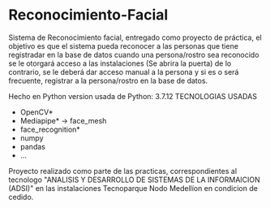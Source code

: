 # Reconocimiento-Facial

Sistema de Reconocimiento facial, entregado como proyecto de práctica, el objetivo
es que el sistema pueda reconocer a las personas que tiene registradar en la base de datos
cuando una persona/rostro sea reconocido se le otorgará acceso a las instalaciones (Se abrira la puerta)
de lo contrario, se le deberá dar acceso manual a la persona y si es o será frecuente, 
registrar a la persona/rostro en la base de datos.


Hecho en Python
version usada de Python: 3.7.12
TECNOLOGIAS USADAS
- OpenCV*
- Mediapipe* -> face_mesh
- face_recognition*
- numpy
- pandas
- ...

Proyecto realizado como parte de las practicas, correspondientes al tecnologo
"ANALISIS Y DESARROLLO DE SISTEMAS DE LA INFORMAICION (ADSI)"
en las instalaciones Tecnoparque Nodo Medellíon en condicion de cedido.
